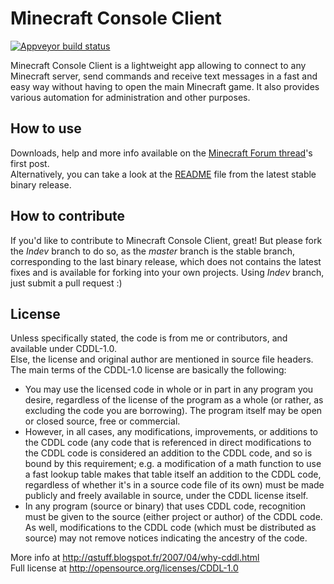 Minecraft Console Client
========================

[![Appveyor build status](https://ci.appveyor.com/api/projects/status/github/ORelio/Minecraft-Console-Client?branch=Indev)](https://ci.appveyor.com/project/ORelio/minecraft-console-client)

Minecraft Console Client is a lightweight app allowing to connect to any Minecraft server,
send commands and receive text messages in a fast and easy way without having to open the main Minecraft game. It also provides various automation for administration and other purposes.

## How to use

Downloads, help and more info available on the [Minecraft Forum thread](http://www.minecraftforum.net/topic/1314800-/)'s first post.<br/>
Alternatively, you can take a look at the [README](https://github.com/ORelio/Minecraft-Console-Client/blob/master/MinecraftClient/config/README.txt) file from the latest stable binary release.

## How to contribute

If you'd like to contribute to Minecraft Console Client, great! But please fork the *Indev* branch to do so, as the *master* branch is the stable branch, corresponding to the last binary release, which does not contains the latest fixes and is available for forking into your own projects. Using *Indev* branch, just submit a pull request :)

## License

Unless specifically stated, the code is from me or contributors, and available under CDDL-1.0.  
Else, the license and original author are mentioned in source file headers.  
The main terms of the CDDL-1.0 license are basically the following:

- You may use the licensed code in whole or in part in any program you desire, regardless of the license of the program as a whole (or rather, as excluding the code you are borrowing). The program itself may be open or closed source, free or commercial.
- However, in all cases, any modifications, improvements, or additions to the CDDL code (any code that is referenced in direct modifications to the CDDL code is considered an addition to the CDDL code, and so is bound by this requirement; e.g. a modification of a math function to use a fast lookup table makes that table itself an addition to the CDDL code, regardless of whether it's in a source code file of its own) must be made publicly and freely available in source, under the CDDL license itself.
- In any program (source or binary) that uses CDDL code, recognition must be given to the source (either project or author) of the CDDL code. As well, modifications to the CDDL code (which must be distributed as source) may not remove notices indicating the ancestry of the code.

More info at http://qstuff.blogspot.fr/2007/04/why-cddl.html  
Full license at http://opensource.org/licenses/CDDL-1.0
